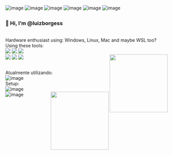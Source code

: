 ![image](https://img.shields.io/badge/Python-3776AB?style=for-the-badge&logo=python&logoColor=white)
![image](https://img.shields.io/badge/.NET-5C2D91?style=for-the-badge&logo=.net&logoColor=white)
![image](https://img.shields.io/badge/C-00599C?style=for-the-badge&logo=c&logoColor=white)
![image](https://img.shields.io/badge/Azure%20DevOps-0078D7.svg?style=for-the-badge&logo=Azure-DevOps&logoColor=white)
![image](https://img.shields.io/badge/Docker-2496ED.svg?style=for-the-badge&logo=Docker&logoColor=white)
![image](https://img.shields.io/badge/Kubernetes-326CE5.svg?style=for-the-badge&logo=Kubernetes&logoColor=white)
##

<div style="display: inline_block" >
  <span align="left">
<h3>👋 Hi, I’m @luizborgess</h3>
    <br>
    Hardware enthusiast using:
Windows, Linux, Mac and maybe WSL too?
  <br>
    Using these tools:
    <br>
    <img src="https://img.shields.io/badge/Python-3776AB?style=for-the-badge&logo=python&logoColor=white">
<img src="https://img.shields.io/badge/.NET-5C2D91?style=for-the-badge&logo=.net&logoColor=white">
<img src="https://img.shields.io/badge/C-00599C?style=for-the-badge&logo=c&logoColor=white">
<br>
<img src="https://img.shields.io/badge/Azure%20DevOps-0078D7.svg?style=for-the-badge&logo=Azure-DevOps&logoColor=white">
<img src="https://img.shields.io/badge/Docker-2496ED.svg?style=for-the-badge&logo=Docker&logoColor=white">
<img src="https://img.shields.io/badge/Kubernetes-326CE5.svg?style=for-the-badge&logo=Kubernetes&logoColor=white">

  </span>
  <span align="right">
    <img align="right" height="180em" src="https://github-readme-stats.vercel.app/api/top-langs/?username=luizborgess&layout=compact&langs_count=7&theme=tokyonight"/>
  </span>
  </div>

 ##

Atualmente utilizando:
   <br>
![image](https://img.shields.io/badge/Windows-0078D6?style=for-the-badge&logo=windows&logoColor=white) 
 <br>
 Setup:
 <br>
![image](https://img.shields.io/badge/AMD-Ryzen_5_2600-ED1C24?style=for-the-badge&logo=amd&logoColor=white)
<br>
![image](https://img.shields.io/badge/AMD-Radeon_RX_570-ED1C24?style=for-the-badge&logo=amd&logoColor=white)
<img align="right" height="180em" src="https://github-readme-stats.vercel.app/api?username=luizborgess">

